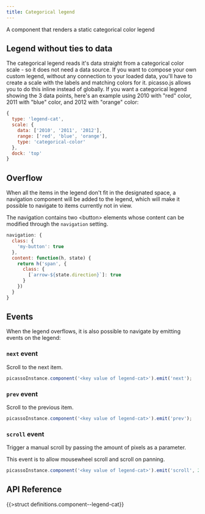 ```yaml
---
title: Categorical legend
---
```


A component that renders a static categorical color legend

## Legend without ties to data

The categorical legend reads it's data straight from a categorical color scale - so it does not need a data source. If you want to compose your own custom legend, without any connection to your loaded data, you'll have to create a scale with the labels and matching colors for it. picasso.js allows you to do this inline instead of globally. If you want a categorical legend showing the 3 data points, here's an example using 2010 with "red" color, 2011 with "blue" color, and 2012 with "orange" color:

```js
{
  type: 'legend-cat',
  scale: {
    data: ['2010', '2011', '2012'],
    range: ['red', 'blue', 'orange'],
    type: 'categorical-color'
  },
  dock: 'top'
}
```

## Overflow

When all the items in the legend don't fit in the designated space, a navigation component will be added to the legend, which will make it possible to navigate to items currently not in view.

The navigation contains two &lt;button&gt; elements whose content can be modified through the `navigation` setting.

```js
navigation: {
  class: {
    'my-button': true
  },
  content: function(h, state) {
    return h('span', {
      class: {
        [`arrow-${state.direction}`]: true
      }
    })
  }
}
```

## Events

When the legend overflows, it is also possible to navigate by emitting events on the legend:

### `next` event

Scroll to the next item.

```js
picassoInstance.component('<key value of legend-cat>').emit('next');
```

### `prev` event

Scroll to the previous item.

```js
picassoInstance.component('<key value of legend-cat>').emit('prev');
```

### `scroll` event

Trigger a manual scroll by passing the amount of pixels as a parameter.

This event is to allow mousewheel scroll and scroll on panning.

```js
picassoInstance.component('<key value of legend-cat>').emit('scroll', 20);
```

## API Reference

{{>struct definitions.component--legend-cat}}
